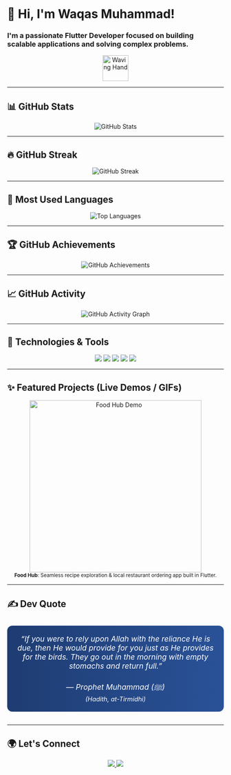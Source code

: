 # 👋 Hi, I'm Waqas Muhammad!

### I'm a passionate **Flutter Developer** focused on building scalable applications and solving complex problems.

<p align="center">
  <img src="https://media.giphy.com/media/hvRJCLFzcasrR4ia7z/giphy.gif" width="60" alt="Waving Hand"/>
</p>

---

## 📊 GitHub Stats

<p align="center">
  <img src="https://github-readme-stats.vercel.app/api?username=IamWaqasMuhammad&show_icons=true&theme=tokyonight&count_private=true" alt="GitHub Stats" />
</p>

---

## 🔥 GitHub Streak

<p align="center">
  <img src="https://streak-stats.demolab.com/?user=IamWaqasMuhammad&theme=tokyonight" alt="GitHub Streak" />
</p>

---

## 🌟 Most Used Languages

<p align="center">
  <img src="https://github-readme-stats.vercel.app/api/top-langs/?username=IamWaqasMuhammad&layout=compact&theme=tokyonight" alt="Top Languages" />
</p>

---

## 🏆 GitHub Achievements

<p align="center">
  <img src="https://github-profile-trophy.vercel.app/?username=IamWaqasMuhammad&theme=radical&margin-w=10" alt="GitHub Achievements" />
</p>

---

## 📈 GitHub Activity

<p align="center">
  <img src="https://activity-graph.herokuapp.com/graph?username=IamWaqasMuhammad&theme=react-dark&hide_border=true" alt="GitHub Activity Graph" />
</p>

---

## 🚀 Technologies & Tools

<p align="center">
  <img src="https://img.shields.io/badge/Flutter-%2302569B.svg?style=for-the-badge&logo=flutter&logoColor=white" />
  <img src="https://img.shields.io/badge/Dart-%230175C2.svg?style=for-the-badge&logo=dart&logoColor=white" />
  <img src="https://img.shields.io/badge/GitHub-%23181717.svg?style=for-the-badge&logo=github&logoColor=white" />
  <img src="https://img.shields.io/badge/Visual_Studio_Code-007ACC.svg?style=for-the-badge&logo=visual-studio-code&logoColor=white" />
  <img src="https://img.shields.io/badge/Firebase-FFCA28.svg?style=for-the-badge&logo=firebase&logoColor=black" />
</p>

---

## ✨ Featured Projects (Live Demos / GIFs)

<p align="center">
  <a href="https://github.com/IamWaqasMuhammad/Food-Hub-Flutter-App">
    <img src="https://media.giphy.com/media/Y3kIaJ1p4k0gHoOfpr/giphy.gif" alt="Food Hub Demo" width="400" />
  </a>
  <br />
  <sub><b>Food Hub</b>: Seamless recipe exploration & local restaurant ordering app built in Flutter.</sub>
</p>

---

## ✍️ Dev Quote

<div align="center" style="background: linear-gradient(90deg, #1e3c72 0%, #2a5298 100%); color: white; padding: 20px; border-radius: 12px; margin: 30px auto; max-width: 700px; font-style: italic; font-size: 1.1rem;">
  “If you were to rely upon Allah with the reliance He is due, then He would provide for you just as He provides for the birds. They go out in the morning with empty stomachs and return full.”  
  <br/><br/>
  — Prophet Muhammad (ﷺ)  
  <br/>
  <sub><i>(Hadith, at-Tirmidhi)</i></sub>
</div>

---

## 🌍 Let's Connect

<p align="center">
  <a href="https://www.linkedin.com/in/waqas-muhammad-0ba609290" target="_blank">
    <img src="https://img.shields.io/badge/LinkedIn-%230077B5.svg?style=for-the-badge&logo=linkedin&logoColor=white" />
  </a>
  <a href="https://github.com/IamWaqasMuhammad" target="_blank">
    <img src="https://img.shields.io/badge/GitHub-%23181717.svg?style=for-the-badge&logo=github&logoColor=white" />
  </a>
</p>
